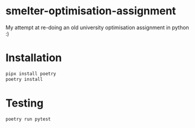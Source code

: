 # smelter-optimisation-assignment
My attempt at re-doing an old university optimisation assignment in python :)

# Installation

```bash
pipx install poetry
poetry install
```

# Testing 
```bash
poetry run pytest
```